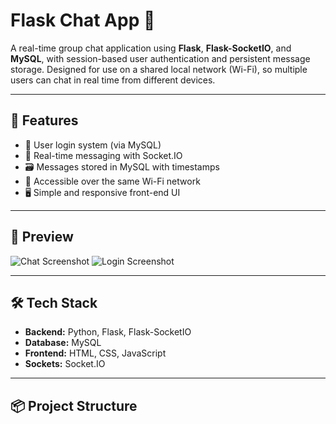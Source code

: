 # Flask Chat App 💬

A real-time group chat application using **Flask**, **Flask-SocketIO**, and **MySQL**, with session-based user authentication and persistent message storage. Designed for use on a shared local network (Wi-Fi), so multiple users can chat in real time from different devices.

---

## 🚀 Features

- 🧑 User login system (via MySQL)
- 💬 Real-time messaging with Socket.IO
- 🗃️ Messages stored in MySQL with timestamps
- 📱 Accessible over the same Wi-Fi network
- 🖥️ Simple and responsive front-end UI

---

## 📸 Preview

![Chat Screenshot](screenshots/chat.png)
![Login Screenshot](screenshots/login.png)

---

## 🛠 Tech Stack

- **Backend:** Python, Flask, Flask-SocketIO
- **Database:** MySQL
- **Frontend:** HTML, CSS, JavaScript
- **Sockets:** Socket.IO

---

## 📦 Project Structure

